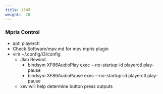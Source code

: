 ```yaml
---
title: i3WM
weight: -20
---
```


### Mpris Control
- apti playerctl
- Check Software/mpv.md for mpv mpris plugin
- vim ~/.config/i3/config
    - Jlab Rewind
        - bindsym XF86AudioPlay exec --no-startup-id playerctl play-pause
        - bindsym XF86AudioPause exec --no-startup-id playerctl play-pause
    - xev will help determine button press outputs

